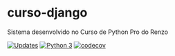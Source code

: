 # curso-django

Sistema desenvolvido no Curso de Python Pro do Renzo

[![Updates](https://pyup.io/repos/github/luxu/libgastosluxu/shield.svg)](https://pyup.io/repos/github/luxu/libgastosluxu/)
[![Python 3](https://pyup.io/repos/github/luxu/libgastosluxu/python-3-shield.svg)](https://pyup.io/repos/github/luxu/libgastosluxu/)
[![codecov](https://codecov.io/gh/luxu/libgastosluxu/branch/main/graph/badge.svg)](https://codecov.io/gh/luxu/libgastosluxu)
